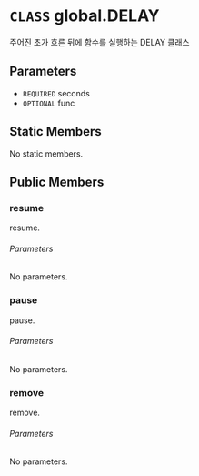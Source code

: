 # `CLASS` global.DELAY
주어진 초가 흐른 뒤에 함수를 실행하는 DELAY 클래스

## Parameters
* `REQUIRED` seconds 
* `OPTIONAL` func 

## Static Members
No static members.

## Public Members

### resume
resume.
###### Parameters
No parameters.

### pause
pause.
###### Parameters
No parameters.

### remove
remove.
###### Parameters
No parameters.
